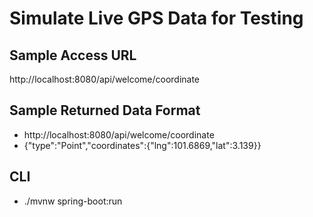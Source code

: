 # Simulate Live GPS Data for Testing

## Sample Access URL
http://localhost:8080/api/welcome/coordinate


## Sample Returned Data Format
- http://localhost:8080/api/welcome/coordinate
- {"type":"Point","coordinates":{"lng":101.6869,"lat":3.139}}

## CLI
- ./mvnw spring-boot:run